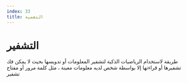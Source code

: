 ```yaml
---
index: 33
title: ‮التعمية
---
```

# التشفير

طريقة لاستخدام الرياضيات الذكية لتشفير المعلومات أو تدويسها بحيث لا يمكن فك تشفيرها أو قراءتها إلا بواسطة شخص لديه معلومات معينة ، مثل كلمة مرور أو مفتاح تشفير
